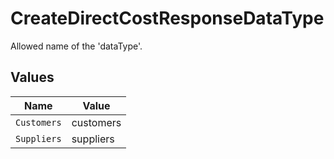 # CreateDirectCostResponseDataType

Allowed name of the 'dataType'.


## Values

| Name        | Value       |
| ----------- | ----------- |
| `Customers` | customers   |
| `Suppliers` | suppliers   |
